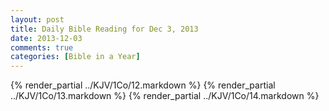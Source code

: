 ```yaml
---
layout: post
title: Daily Bible Reading for Dec 3, 2013
date: 2013-12-03
comments: true
categories: [Bible in a Year]
---
```

{% render_partial ../KJV/1Co/12.markdown %}
{% render_partial ../KJV/1Co/13.markdown %}
{% render_partial ../KJV/1Co/14.markdown %}

